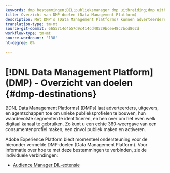 ```yaml
---
keywords: dmp bestemmingen;DIL;publieksmanager dmp uitbreiding;dmp uitbreiding;gegevensbeheerplatform;gegevensbeheerplatform, doelen voor gegevenbeheer
title: Overzicht van DMP-doelen (Data Management Platform)
description: Met DMP's (Data Management Platforms) kunnen adverteerders, uitgevers en bureaus unieke profielen voor het publiek maken, hun meest waardevolle segmenten identificeren en ze via elk digitaal kanaal gebruiken. Zo kunt u een echte 360-weergave van een consumentenprofiel maken, een zinvol publiek maken en activeren.
translation-type: tm+mt
source-git-commit: 6655714d4b57d9c414cd40529bcee48c7bcd862d
workflow-type: tm+mt
source-wordcount: '138'
ht-degree: 0%

---
```



# [!DNL Data Management Platform] (DMP) - Overzicht van doelen  {#dmp-destinations}

[!DNL Data Management Platforms] (DMPs) laat adverteerders, uitgevers, en agentschappen toe om unieke publieksprofielen te bouwen, hun waardevolste segmenten te identificeren, en hen over om het even welk digitaal kanaal te gebruiken. Zo kunt u een echte 360-weergave van een consumentenprofiel maken, een zinvol publiek maken en activeren.

Adobe Experience Platform biedt momenteel ondersteuning voor de hieronder vermelde DMP-doelen (Data Management Platform). Voor informatie over hoe te met deze bestemmingen te verbinden, zie de individuele verbindingen:

- [Audience Manager DIL-extensie](./aam-dil-extension.md)
